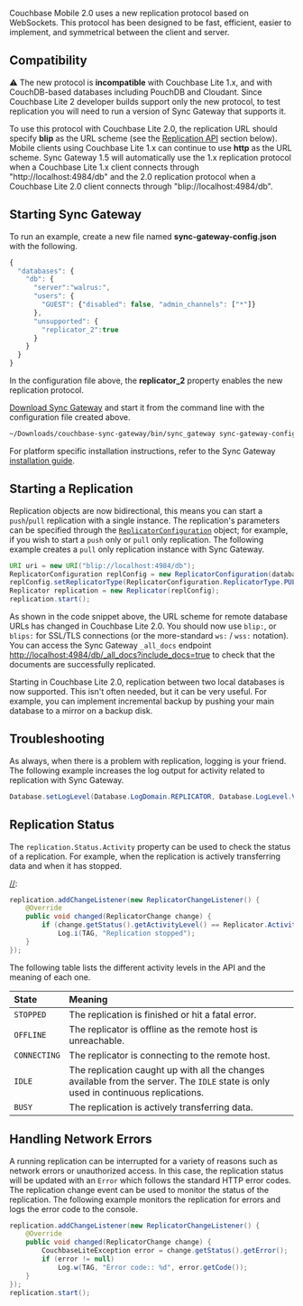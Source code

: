 Couchbase Mobile 2.0 uses a new replication protocol based on WebSockets. This protocol has been designed to be fast, efficient, easier to implement, and symmetrical between the client and server.

## Compatibility

⚠️ The new protocol is **incompatible** with Couchbase Lite 1.x, and with CouchDB-based databases including PouchDB and Cloudant. Since Couchbase Lite 2 developer builds support only the new protocol, to test replication you will need to run a version of Sync Gateway that supports it.

To use this protocol with Couchbase Lite 2.0, the replication URL should specify **blip** as the URL scheme (see the [Replication API](index.html#replication-api) section below). Mobile clients using Couchbase Lite 1.x can continue to use **http** as the URL scheme. Sync Gateway 1.5 will automatically use the 1.x replication protocol when a Couchbase Lite 1.x client connects through "http://localhost:4984/db" and the 2.0 replication protocol when a Couchbase Lite 2.0 client connects through "blip://localhost:4984/db".

## Starting Sync Gateway

To run an example, create a new file named **sync-gateway-config.json** with the following.

```javascript
{
  "databases": {
    "db": {
      "server":"walrus:",
      "users": {
        "GUEST": {"disabled": false, "admin_channels": ["*"]}
      },
      "unsupported": {
        "replicator_2":true
      }
    }
  }
}
```

In the configuration file above, the **replicator_2** property enables the new replication protocol.

[Download Sync Gateway](https://www.couchbase.com/downloads) and start it from the command line with the configuration file created above.

[//]: # (TODO: for csharp.md only, update command below for Windows dev)

```bash
~/Downloads/couchbase-sync-gateway/bin/sync_gateway sync-gateway-config.json
```

For platform specific installation instructions, refer to the Sync Gateway [installation guide](../../../../../current/installation/sync-gateway/index.html).

## Starting a Replication

Replication objects are now bidirectional, this means you can start a `push`/`pull` replication with a single instance. The replication's parameters can be specified through the [`ReplicatorConfiguration`](http://docs.couchbase.com/mobile/2.0/couchbase-lite-java/db021/index.html?com/couchbase/lite/ReplicatorConfiguration.html) object; for example, if you wish to start a `push` only or `pull` only replication. The following example creates a `pull` only replication instance with Sync Gateway.

```java
URI uri = new URI("blip://localhost:4984/db");
ReplicatorConfiguration replConfig = new ReplicatorConfiguration(database, uri);
replConfig.setReplicatorType(ReplicatorConfiguration.ReplicatorType.PULL);
Replicator replication = new Replicator(replConfig);
replication.start();
```

As shown in the code snippet above, the URL scheme for remote database URLs has changed in Couchbase Lite 2.0. You should now use `blip:`, or `blips:` for SSL/TLS connections (or the more-standard `ws:` / `wss:` notation). You can access the Sync Gateway `_all_docs` endpoint [http://localhost:4984/db/\_all\_docs?include_docs=true](http://localhost:4984/db/_all_docs?include_docs=true) to check that the documents are successfully replicated.

Starting in Couchbase Lite 2.0, replication between two local databases is now supported. This isn't often needed, but it can be very useful. For example, you can implement incremental backup by pushing your main database to a mirror on a backup disk.

## Troubleshooting

As always, when there is a problem with replication, logging is your friend. The following example increases the log output for activity related to replication with Sync Gateway.

```java
Database.setLogLevel(Database.LogDomain.REPLICATOR, Database.LogLevel.VERBOSE);
```

## Replication Status

The `replication.Status.Activity` property can be used to check the status of a replication. For example, when the replication is actively transferring data and when it has stopped.

[//]:

```java
replication.addChangeListener(new ReplicatorChangeListener() {
    @Override
    public void changed(ReplicatorChange change) {
        if (change.getStatus().getActivityLevel() == Replicator.ActivityLevel.STOPPED)
            Log.i(TAG, "Replication stopped");
    }
});
```

The following table lists the different activity levels in the API and the meaning of each one.

|State|Meaning|
|:----|:------|
|`STOPPED`|The replication is finished or hit a fatal error.|
|`OFFLINE`|The replicator is offline as the remote host is unreachable.|
|`CONNECTING`|The replicator is connecting to the remote host.|
|`IDLE`|The replication caught up with all the changes available from the server. The `IDLE` state is only used in continuous replications.|
|`BUSY`|The replication is actively transferring data.|

## Handling Network Errors

A running replication can be interrupted for a variety of reasons such as network errors or unauthorized access. In this case, the replication status will be updated with an `Error` which follows the standard HTTP error codes. The replication change event can be used to monitor the status of the replication. The following example monitors the replication for errors and logs the error code to the console.

```java
replication.addChangeListener(new ReplicatorChangeListener() {
    @Override
    public void changed(ReplicatorChange change) {
        CouchbaseLiteException error = change.getStatus().getError();
        if (error != null)
            Log.w(TAG, "Error code:: %d", error.getCode());
    }
});
replication.start();
```
